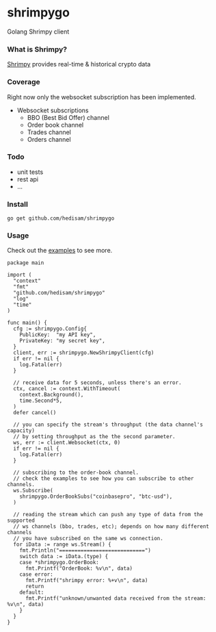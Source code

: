 # shrimpygo
Golang Shrimpy client

### What is Shrimpy?
[Shrimpy](https://developers.shrimpy.io) provides real-time & historical crypto data

### Coverage
Right now only the websocket subscription has been implemented.
* Websocket subscriptions
    * BBO (Best Bid Offer) channel
    * Order book channel
    * Trades channel
    * Orders channel
    
### Todo
* unit tests
* rest api
* ...

### Install
`go get github.com/hedisam/shrimpygo`

### Usage
Check out the [examples](https://github.com/hedisam/shrimpygo/tree/main/examples) to see more. 

```golang
package main

import (
  "context"
  "fmt"
  "github.com/hedisam/shrimpygo"
  "log"
  "time"
)

func main() {
  cfg := shrimpygo.Config{
    PublicKey:  "my API key",
    PrivateKey: "my secret key",
  }
  client, err := shrimpygo.NewShrimpyClient(cfg)
  if err != nil {
    log.Fatal(err)
  }

  // receive data for 5 seconds, unless there's an error.
  ctx, cancel := context.WithTimeout(
    context.Background(),
    time.Second*5,
  )
  defer cancel()

  // you can specify the stream's throughput (the data channel's capacity)
  // by setting throughput as the the second parameter.
  ws, err := client.Websocket(ctx, 0)
  if err != nil {
    log.Fatal(err)
  }

  // subscribing to the order-book channel.  
  // check the examples to see how you can subscribe to other channels.
  ws.Subscribe(
    shrimpygo.OrderBookSubs("coinbasepro", "btc-usd"),
  )

  // reading the stream which can push any type of data from the supported
  // ws channels (bbo, trades, etc); depends on how many different channels 
  // you have subscribed on the same ws connection.
  for iData := range ws.Stream() {
    fmt.Println("============================")
    switch data := iData.(type) {
    case *shrimpygo.OrderBook:
      fmt.Printf("OrderBook: %v\n", data)
    case error:
      fmt.Printf("shrimpy error: %+v\n", data)
      return
    default:
      fmt.Printf("unknown/unwanted data received from the stream: %v\n", data)
    }
  }
}
```